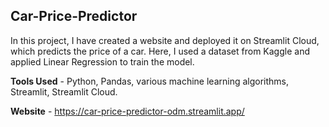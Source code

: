 ## Car-Price-Predictor
In this project, I have created a website and deployed it on Streamlit Cloud, which predicts the price of a
car. Here, I used a dataset from Kaggle and applied Linear Regression to train the model.

__Tools Used__ - Python, Pandas, various machine learning algorithms, Streamlit, Streamlit Cloud.

__Website__ - https://car-price-predictor-odm.streamlit.app/
